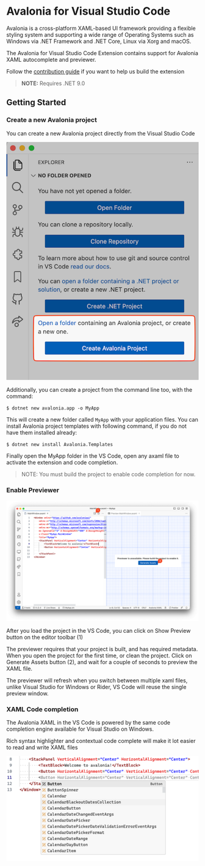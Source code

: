 # Avalonia for Visual Studio Code

Avalonia is a cross-platform XAML-based UI framework providing a flexible styling system and supporting a wide range of Operating Systems such as Windows via .NET Framework and .NET Core, Linux via Xorg and macOS.

The Avalonia for Visual Studio Code Extension contains support for Avalonia XAML autocomplete and previewer.

Follow the [contribution guide](CONTRIBUTING.md) if you want to help us build the extension

> **NOTE:** Requires .NET 9.0

## Getting Started

### Create a new Avalonia project

You can create a new Avalonia project directly from the Visual Studio Code

![New Project](https://raw.githubusercontent.com/AvaloniaUI/AvaloniaVSCode/main/media/NewProject.png)

Additionally, you can create a project from the command line too, with the command:

    $ dotnet new avalonia.app -o MyApp

This will create a new folder called `MyApp` with your application files. You can install Avalonia project templates with following command, if you do not have them installed already:

    $ dotnet new install Avalonia.Templates

Finally open the MyApp folder in the VS Code, open any axaml file to activate the extension and code completion.

> NOTE: You must build the project to enable code completion for now.

### Enable Previewer

![Previewer](https://raw.githubusercontent.com/AvaloniaUI/AvaloniaVSCode/main/media/PreviewerRM.png)

After you load the project in the VS Code, you can click on Show Preview button on the editor toolbar (1)

The previewer requires that your project is built, and has required metadata. When you open the project for the first time, or clean the project. Click on Generate Assets button (2), and wait for a couple of seconds to preview the XAML file.

The previewer will refresh when you switch between multiple xaml files, unlike Visual Studio for Windows or Rider, VS Code will reuse the single preview window.

### XAML Code completion

The Avalonia XAML in the VS Code is powered by the same code completion engine available for Visual Studio on Windows.

Rich syntax highlighter and contextual code complete will make it lot easier to read and write XAML files

![Code completion](https://raw.githubusercontent.com/AvaloniaUI/AvaloniaVSCode/main/media/AutoCompleteRM.png)